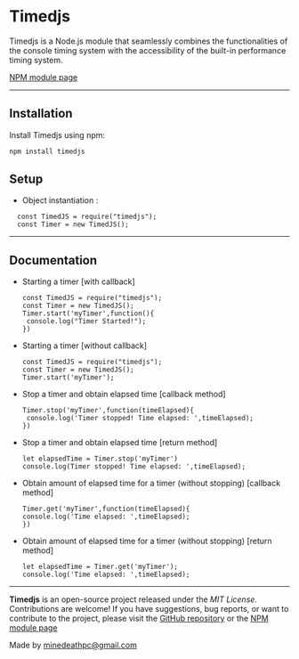 # Timedjs

Timedjs is a Node.js module that seamlessly combines the functionalities of the console timing system with the accessibility of the built-in performance timing system.

[NPM module page](https://www.npmjs.com/package/timedjs)


---
## Installation

Install Timedjs using npm:

```bash
npm install timedjs
```

## Setup
 - Object instantiation :
 ```
   const TimedJS = require("timedjs");
   const Timer = new TimedJS();
   ```

---
## Documentation
 - Starting a timer [with callback]
   ```
   const TimedJS = require("timedjs");
   const Timer = new TimedJS();
   Timer.start('myTimer',function(){
	console.log("Timer Started!");
   })
   ```
 - Starting a timer [without callback]
   ```
   const TimedJS = require("timedjs");
   const Timer = new TimedJS();
   Timer.start('myTimer');
   ```
   
 - Stop a timer and obtain elapsed time [callback method]
   ```
   Timer.stop('myTimer',function(timeElapsed){
	console.log('Timer stopped! Time elapsed: ',timeElapsed);
   })
   ```
   
 - Stop a timer and obtain elapsed time [return method]
   ```
   let elapsedTime = Timer.stop('myTimer')
   console.log(Timer stopped! Time elapsed: ',timeElapsed);
   ```
   
 - Obtain amount of elapsed time for a timer (without stopping) [callback method]
	```
	Timer.get('myTimer',function(timeElapsed){
	console.log('Time elapsed: ',timeElapsed);
   })
   ```
   
 - Obtain amount of elapsed time for a timer (without stopping) [return method]
	```
	let elapsedTime = Timer.get('myTimer');
	console.log('Time elapsed: ',timeElapsed);
   ```

---
**Timedjs** is an open-source project released under the _MIT License_. Contributions are welcome! If you have suggestions, bug reports, or want to contribute to the project, please visit the [GitHub repository](https://github.com/MineDeathPC/Timedjs.git) or the [NPM module page](https://www.npmjs.com/package/timedjs) 

Made by minedeathpc@gmail.com